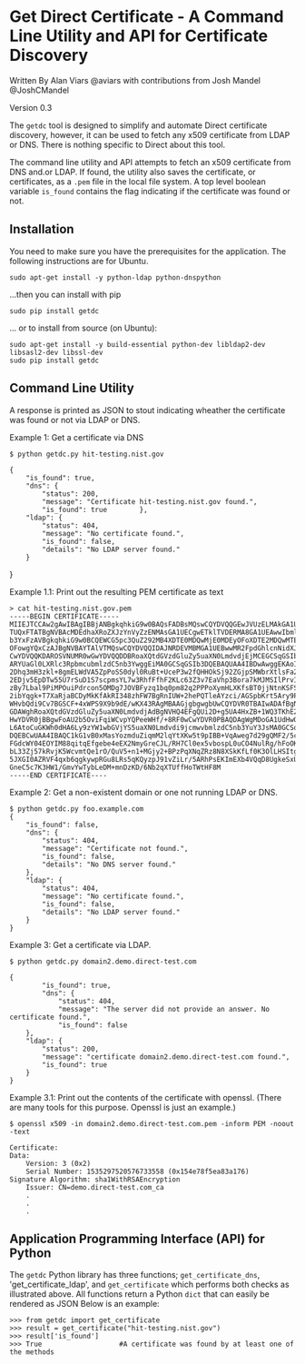 Get Direct Certificate - A Command Line Utility and API for Certificate Discovery
=================================================================================

Written By Alan Viars @aviars with contributions from Josh Mandel @JoshCMandel 

Version 0.3

The `getdc` tool is designed to simplify and automate Direct certificate
discovery, however, it can be used to fetch any x509 certificate from LDAP
or DNS. There is nothing specific to Direct about this tool.

The command line utility and API attempts to fetch an x509 
certificate from DNS and.or LDAP.  If found, the  utility also saves the
certificate, or certificates, as a `.pem` file in the local file system.
A top level boolean variable `is_found` contains the flag indicating if the
certificate was found or not.

Installation
------------

You need to make sure you have the prerequisites for the application. The following instructions are for Ubuntu.

    sudo apt-get install -y python-ldap python-dnspython
    
...then you can install with pip
    
    sudo pip install getdc
    
... or to install from source (on Ubuntu):


    sudo apt-get install -y build-essential python-dev libldap2-dev libsasl2-dev libssl-dev
    sudo pip install getdc
  


Command Line Utility
--------------------

A response is printed as JSON to stout indicating wheather the certificate was found or not via LDAP or DNS.


Example 1: Get a certificate via DNS

    $ python getdc.py hit-testing.nist.gov
    
    {
        "is_found": true,
        "dns": {
            "status": 200, 
            "message": "Certificate hit-testing.nist.gov found.", 
            "is_found": true        }, 
        "ldap": {
            "status": 404, 
            "message": "No certificate found.", 
            "is_found": false, 
            "details": "No LDAP server found."
        }
   }

Example 1.1: Print out the resulting PEM certificate as text

    > cat hit-testing.nist.gov.pem
    -----BEGIN CERTIFICATE-----
    MIIEJTCCAw2gAwIBAgIBBjANBgkqhkiG9w0BAQsFADBsMQswCQYDVQQGEwJVUzELMAkGA1UECAwC
    TUQxFTATBgNVBAcMDEdhaXRoZXJzYnVyZzENMAsGA1UECgwETklTVDERMA8GA1UEAwwIbmlzdC5n
    b3YxFzAVBgkqhkiG9w0BCQEWCG5pc3QuZ292MB4XDTE0MDQwMjE0MDEyOFoXDTE2MDQwMTE0MDEy
    OFowgYQxCzAJBgNVBAYTAlVTMQswCQYDVQQIDAJNRDEVMBMGA1UEBwwMR2FpdGhlcnNidXJnMQ0w
    CwYDVQQKDAROSVNUMR0wGwYDVQQDDBRoaXQtdGVzdGluZy5uaXN0LmdvdjEjMCEGCSqGSIb3DQEJ
    ARYUaGl0LXRlc3RpbmcubmlzdC5nb3YwggEiMA0GCSqGSIb3DQEBAQUAA4IBDwAwggEKAoIBAQDQ
    2Dhq3mH3zkl+8gmELWdVA5ZpPoSS0dyl0RuBt+UceP3w2fQHHOkSj92ZGjpSMWbrXtlsFa2daVGZ
    2EDjv5EpDTw55U7rSuD1S7scpmsYL7w3RhfFfhF2KLc63Z3v7EaVhp3Bora7kMJMSIlPrvIuQFTA
    zBy7Lbal9PiMPOuiPdrcon5OMDg7JOVBFyzq1bq0pm82q2PPPoXymHLXKfsBT0jjNtnKSFSJe12n
    2ibYqgk+T7XaRjaBCDyMkKfAkRI348zhFW7BgRnIUW+2hePQTleAYzci/AGSpbKrt5Ary9PDYCBC
    WHvbQdi9Cv7BGSCF+4xWPS9X9b9dE/wKX43RAgMBAAGjgbgwgbUwCQYDVR0TBAIwADAfBgNVHREE
    GDAWghRoaXQtdGVzdGluZy5uaXN0LmdvdjAdBgNVHQ4EFgQUi2D+g5UA4HxZB+1WQ3TKhE26cEUw
    HwYDVR0jBBgwFoAU2b5OviFqiWCvpYQPeeWHf/+8RF0wCwYDVR0PBAQDAgWgMDoGA1UdHwQzMDEw
    L6AtoCuGKWh0dHA6Ly9zYW1wbGVjYS5uaXN0Lmdvdi9jcmwvbmlzdC5nb3YuY3JsMA0GCSqGSIb3
    DQEBCwUAA4IBAQC1kG1vB0xMasYozmduZiqmM2lqYtXKw5t9pIBB+VqAweg7d29gQMF2/5c6ZKRZ
    FGdcWY04EOYIM88qitqEfgebe4eEX2NmyGreCJL/RH7Cl0ex5vbospL0uCO4NulRg/hFoOKOEkFD
    bL33Zj57kRvjK5WcvmtQe1rO/QuV5+n1+MGjy2+BPzPqXNqZRz8N8XSkKfLf0K3OlLHSItgCrvWo
    5JXGI0AZRVF4qxb6qgkywpRGu8LRs5qKQyzpJ91vZiLr/5ARhPsEKImEXb4VQqD8UgkeSxUHnyQV
    GneC5c7K3HW1/GmvYwTybLeDM+mnDzKD/6Nb2qXTUffHoTWtHF8M
    -----END CERTIFICATE---- 

Example 2: Get a non-existent domain or one not running LDAP or DNS.


    $ python getdc.py foo.example.com
    {
        "is_found": false, 
        "dns": {
            "status": 404, 
            "message": "Certificate not found.", 
            "is_found": false, 
            "details": "No DNS server found."
        }, 
        "ldap": {
            "status": 404, 
            "message": "No certificate found.", 
            "is_found": false, 
            "details": "No LDAP server found."
        }
    }

Example 3: Get a certificate via LDAP.

    $ python getdc.py domain2.demo.direct-test.com
    
    {
            "is_found": true, 
            "dns": {
                "status": 404, 
                "message": "The server did not provide an answer. No certificate found.", 
                "is_found": false
        }, 
        "ldap": {
            "status": 200, 
            "message": "certificate domain2.demo.direct-test.com found.", 
            "is_found": true
        }
    }

Example 3.1: Print out the contents of the certificate with openssl. (There are many tools for this purpose. Openssl is just an example.)

    $ openssl x509 -in domain2.demo.direct-test.com.pem -inform PEM -noout -text
    
    Certificate:
    Data:
        Version: 3 (0x2)
        Serial Number: 1535297520576733558 (0x154e78f5ea83a176)
    Signature Algorithm: sha1WithRSAEncryption
        Issuer: CN=demo.direct-test.com_ca
        .
        .
        .
        


Application Programming Interface (API) for Python
--------------------------------------------------

The `getdc` Python library has three functions; `get_certificate_dns`, 'get_certificate_ldap', and `get_certificate` which
performs both checks as illustrated above. All functions return a Python `dict` that can easily be rendered as JSON
Below is an example: 


    >>> from getdc import get_certificate
    >>> result = get_certificate("hit-testing.nist.gov")
    >>> result['is_found']
    >>> True                   #A certificate was found by at least one of the methods
